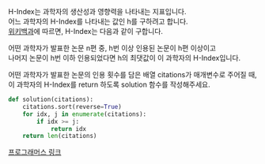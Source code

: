 H-Index는 과학자의 생산성과 영향력을 나타내는 지표입니다.   
어느 과학자의 H-Index를 나타내는 값인 h를 구하려고 합니다.  
[위키백과](https://en.wikipedia.org/wiki/H-index)에 따르면, H-Index는 다음과 같이 구합니다.

어떤 과학자가 발표한 논문 n편 중, h번 이상 인용된 논문이 h편 이상이고   
나머지 논문이 h번 이하 인용되었다면 h의 최댓값이 이 과학자의 H-Index입니다.

어떤 과학자가 발표한 논문의 인용 횟수를 담은 배열 citations가 매개변수로 주어질 때,   
이 과학자의 H-Index를 return 하도록 solution 함수를 작성해주세요.

```python
def solution(citations):
    citations.sort(reverse=True)
    for idx, j in enumerate(citations):
        if idx >= j:
            return idx
    return len(citations)
```

[프로그래머스 링크](https://programmers.co.kr/learn/courses/30/lessons/42747?language=python3)
